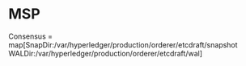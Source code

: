 # MSP

Consensus = map[SnapDir:/var/hyperledger/production/orderer/etcdraft/snapshot WALDir:/var/hyperledger/production/orderer/etcdraft/wal]